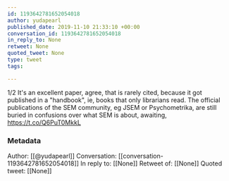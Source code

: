 ```yaml
---
id: 1193642781652054018
author: yudapearl
published_date: 2019-11-10 21:33:10 +00:00
conversation_id: 1193642781652054018
in_reply_to: None
retweet: None
quoted_tweet: None
type: tweet
tags:

---
```


1/2 It's an excellent paper, agree, that is rarely cited, because it got published in a "handbook", ie, books that only librarians read. The official publications of the SEM community, eg JSEM or Psychometrika, are still buried in confusions over what SEM is about, awaiting, https://t.co/Q6PuT0MkkL

### Metadata

Author: [[@yudapearl]]
Conversation: [[conversation-1193642781652054018]]
In reply to: [[None]]
Retweet of: [[None]]
Quoted tweet: [[None]]
